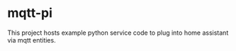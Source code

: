 # mqtt-pi
This project hosts example python service code to plug into home assistant via mqtt entities. 
